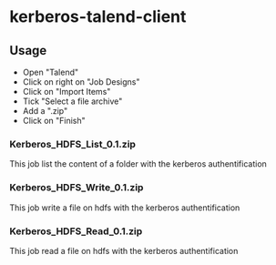 # kerberos-talend-client

## Usage
- Open "Talend"
- Click on right on "Job Designs"
- Click on "Import Items"
- Tick "Select a file archive"
- Add a ".zip"
- Click on "Finish"

###  	Kerberos_HDFS_List_0.1.zip
This job list the content of a folder with the kerberos authentification

###  	Kerberos_HDFS_Write_0.1.zip
This job write a file on hdfs with the kerberos authentification

###  	 	Kerberos_HDFS_Read_0.1.zip
This job read a file on hdfs with the kerberos authentification
